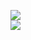 [![](https://img.shields.io/badge/Made%20With-Github%20Spray-lightgrey.svg?style=for-the-badge&logo=github)](https://github.com/Annihil/github-spray#15537)  
[![](https://i.imgur.com/2DrTn0Z.gif)](https://github.com/Annihil/github-spray)